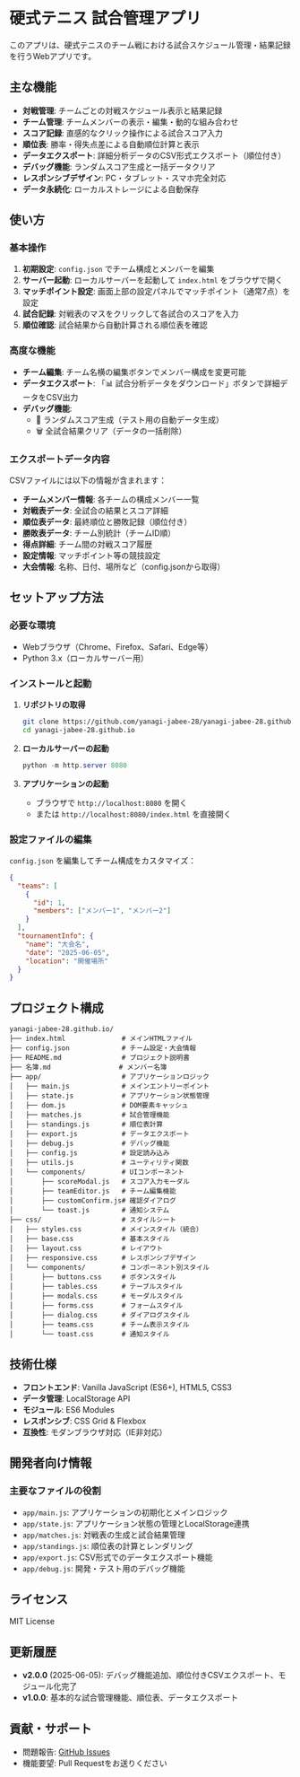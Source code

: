 # 硬式テニス 試合管理アプリ

このアプリは、硬式テニスのチーム戦における試合スケジュール管理・結果記録を行うWebアプリです。

## 主な機能
- **対戦管理**: チームごとの対戦スケジュール表示と結果記録
- **チーム管理**: チームメンバーの表示・編集・動的な組み合わせ
- **スコア記録**: 直感的なクリック操作による試合スコア入力
- **順位表**: 勝率・得失点差による自動順位計算と表示
- **データエクスポート**: 詳細分析データのCSV形式エクスポート（順位付き）
- **デバッグ機能**: ランダムスコア生成と一括データクリア
- **レスポンシブデザイン**: PC・タブレット・スマホ完全対応
- **データ永続化**: ローカルストレージによる自動保存

## 使い方

### 基本操作
1. **初期設定**: `config.json` でチーム構成とメンバーを編集
2. **サーバー起動**: ローカルサーバーを起動して `index.html` をブラウザで開く
3. **マッチポイント設定**: 画面上部の設定パネルでマッチポイント（通常7点）を設定
4. **試合記録**: 対戦表のマスをクリックして各試合のスコアを入力
5. **順位確認**: 試合結果から自動計算される順位表を確認

### 高度な機能
- **チーム編集**: チーム名横の編集ボタンでメンバー構成を変更可能
- **データエクスポート**: 「📊 試合分析データをダウンロード」ボタンで詳細データをCSV出力
- **デバッグ機能**: 
  - 🎲 ランダムスコア生成（テスト用の自動データ生成）
  - 🗑️ 全試合結果クリア（データの一括削除）

### エクスポートデータ内容
CSVファイルには以下の情報が含まれます：
- **チームメンバー情報**: 各チームの構成メンバー一覧
- **対戦表データ**: 全試合の結果とスコア詳細
- **順位表データ**: 最終順位と勝敗記録（順位付き）
- **勝敗表データ**: チーム別統計（チームID順）
- **得点詳細**: チーム間の対戦スコア履歴
- **設定情報**: マッチポイント等の競技設定
- **大会情報**: 名称、日付、場所など（config.jsonから取得）

## セットアップ方法

### 必要な環境
- Webブラウザ（Chrome、Firefox、Safari、Edge等）
- Python 3.x（ローカルサーバー用）

### インストールと起動
1. **リポジトリの取得**
   ```bash
   git clone https://github.com/yanagi-jabee-28/yanagi-jabee-28.github.io.git
   cd yanagi-jabee-28.github.io
   ```

2. **ローカルサーバーの起動**
   ```powershell
   python -m http.server 8080
   ```

3. **アプリケーションの起動**
   - ブラウザで `http://localhost:8080` を開く
   - または `http://localhost:8080/index.html` を直接開く

### 設定ファイルの編集
`config.json` を編集してチーム構成をカスタマイズ：
```json
{
  "teams": [
    {
      "id": 1,
      "members": ["メンバー1", "メンバー2"]
    }
  ],
  "tournamentInfo": {
    "name": "大会名",
    "date": "2025-06-05",
    "location": "開催場所"
  }
}
```

## プロジェクト構成

```
yanagi-jabee-28.github.io/
├── index.html              # メインHTMLファイル
├── config.json             # チーム設定・大会情報
├── README.md               # プロジェクト説明書
├── 名簿.md                 # メンバー名簿
├── app/                    # アプリケーションロジック
│   ├── main.js             # メインエントリーポイント
│   ├── state.js            # アプリケーション状態管理
│   ├── dom.js              # DOM要素キャッシュ
│   ├── matches.js          # 試合管理機能
│   ├── standings.js        # 順位表計算
│   ├── export.js           # データエクスポート
│   ├── debug.js            # デバッグ機能
│   ├── config.js           # 設定読み込み
│   ├── utils.js            # ユーティリティ関数
│   └── components/         # UIコンポーネント
│       ├── scoreModal.js   # スコア入力モーダル
│       ├── teamEditor.js   # チーム編集機能
│       ├── customConfirm.js# 確認ダイアログ
│       └── toast.js        # 通知システム
├── css/                    # スタイルシート
│   ├── styles.css          # メインスタイル（統合）
│   ├── base.css            # 基本スタイル
│   ├── layout.css          # レイアウト
│   ├── responsive.css      # レスポンシブデザイン
│   └── components/         # コンポーネント別スタイル
│       ├── buttons.css     # ボタンスタイル
│       ├── tables.css      # テーブルスタイル
│       ├── modals.css      # モーダルスタイル
│       ├── forms.css       # フォームスタイル
│       ├── dialog.css      # ダイアログスタイル
│       ├── teams.css       # チーム表示スタイル
│       └── toast.css       # 通知スタイル
```

## 技術仕様
- **フロントエンド**: Vanilla JavaScript (ES6+), HTML5, CSS3
- **データ管理**: LocalStorage API
- **モジュール**: ES6 Modules
- **レスポンシブ**: CSS Grid & Flexbox
- **互換性**: モダンブラウザ対応（IE非対応）

## 開発者向け情報

### 主要なファイルの役割
- `app/main.js`: アプリケーションの初期化とメインロジック
- `app/state.js`: アプリケーション状態の管理とLocalStorage連携
- `app/matches.js`: 対戦表の生成と試合結果管理
- `app/standings.js`: 順位表の計算とレンダリング
- `app/export.js`: CSV形式でのデータエクスポート機能
- `app/debug.js`: 開発・テスト用のデバッグ機能

## ライセンス
MIT License

## 更新履歴
- **v2.0.0** (2025-06-05): デバッグ機能追加、順位付きCSVエクスポート、モジュール化完了
- **v1.0.0**: 基本的な試合管理機能、順位表、データエクスポート

## 貢献・サポート
- 問題報告: [GitHub Issues](https://github.com/yanagi-jabee-28/yanagi-jabee-28.github.io/issues)
- 機能要望: Pull Requestをお送りください
